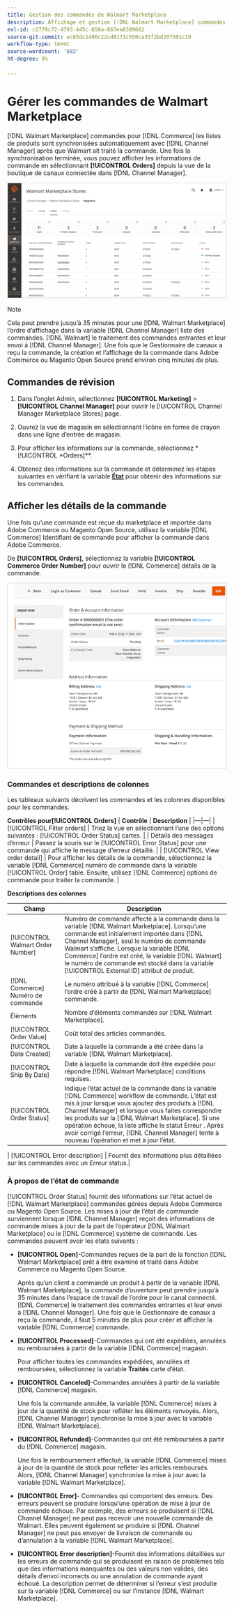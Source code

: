 ```yaml
---
title: Gestion des commandes de Walmart Marketplace
description: Affichage et gestion [!DNL Walmart Marketplace] commandes avec [!DNL Channel Manager] pour Adobe Commerce et Magento Open Source.
exl-id: c2779c72-4793-445c-858a-867ea8389662
source-git-commit: ec85dc2496c22cd8173c550ca35f2bd207501c19
workflow-type: tm+mt
source-wordcount: '682'
ht-degree: 0%

---
```


# Gérer les commandes de Walmart Marketplace

[!DNL Walmart Marketplace] commandes pour [!DNL Commerce] les listes de produits sont synchronisées automatiquement avec [!DNL Channel Manager] après que Walmart ait traité la commande. Une fois la synchronisation terminée, vous pouvez afficher les informations de commande en sélectionnant **[!UICONTROL Orders]** depuis la vue de la boutique de canaux connectée dans [!DNL Channel Manager].

![Vue Commandes du gestionnaire de canaux pour gérer les commandes de Walmart Marketplace](assets/orders-dashboard-view.png)

>[!NOTE]
>
>Cela peut prendre jusqu’à 35 minutes pour une [!DNL Walmart Marketplace] l’ordre d’affichage dans la variable [!DNL Channel Manager] liste des commandes. [!DNL Walmart] le traitement des commandes entrantes et leur envoi à [!DNL Channel Manager]. Une fois que le Gestionnaire de canaux a reçu la commande, la création et l’affichage de la commande dans Adobe Commerce ou Magento Open Source prend environ cinq minutes de plus.

## Commandes de révision

1. Dans l’onglet Admin, sélectionnez **[!UICONTROL Marketing]** > **[!UICONTROL Channel Manager]** pour ouvrir le [!UICONTROL Channel Manager Marketplace Stores] page.

1. Ouvrez la vue de magasin en sélectionnant l’icône en forme de crayon dans une ligne d’entrée de magasin.

1. Pour afficher les informations sur la commande, sélectionnez *[!UICONTROL *Orders]**.

1. Obtenez des informations sur la commande et déterminez les étapes suivantes en vérifiant la variable **[État](#about-order-status)** pour obtenir des informations sur les commandes.

## Afficher les détails de la commande

Une fois qu’une commande est reçue du marketplace et importée dans Adobe Commerce ou Magento Open Source, utilisez la variable [!DNL Commerce] Identifiant de commande pour afficher la commande dans Adobe Commerce.

De **[!UICONTROL Orders]**, sélectionnez la variable **[!UICONTROL Commerce Order Number]** pour ouvrir le [!DNL Commerce] détails de la commande.

![Vue détaillée des commandes commerciales pour une commande Walmart Marketplace](assets/order-detail-with-external-order-id.png)

### Commandes et descriptions de colonnes

Les tableaux suivants décrivent les commandes et les colonnes disponibles pour les commandes.

**Contrôles pour[!UICONTROL Orders]**
| **Contrôle**                    | **Description**                                                                                                                                               | |—|—| | [!UICONTROL Filter orders]     | Triez la vue en sélectionnant l’une des options suivantes : [!UICONTROL Order Status] cartes.                                                                                        | | Détails des messages d’erreur | Passez la souris sur le [!UICONTROL Error Status] pour une commande qui affiche le message d’erreur détaillé.                                                                      | | [!UICONTROL View order detail] | Pour afficher les détails de la commande, sélectionnez la variable [!DNL Commerce] numéro de commande dans la variable [!UICONTROL Order] table. Ensuite, utilisez [!DNL Commerce] options de commande pour traiter la commande. |

**Descriptions des colonnes**

| Champ | Description |
|------------------------------------|----------------------------------------------------------------------------------------------------------------------------------------------------------------------------------------------------------------------------------------------------------------------------------------------------------------------------------------------------------------------------------|
| [!UICONTROL  Walmart Order Number] | Numéro de commande affecté à la commande dans la variable [!DNL Walmart Marketplace]. Lorsqu’une commande est initialement importée dans [!DNL Channel Manager], seul le numéro de commande Walmart s’affiche. Lorsque la variable [!DNL Commerce] l’ordre est créé, la variable [!DNL Walmart] le numéro de commande est stocké dans la variable [!UICONTROL External ID] attribut de produit. |
| [!DNL Commerce]  Numéro de commande | Le numéro attribué à la variable [!DNL Commerce]  l’ordre créé à partir de [!DNL Walmart Marketplace] commande. |
| Éléments | Nombre d’éléments commandés sur [!DNL Walmart Marketplace]. |
| [!UICONTROL Order Value] | Coût total des articles commandés. |
| [!UICONTROL Date Created] | Date à laquelle la commande a été créée dans la variable [!DNL Walmart Marketplace]. |
| [!UICONTROL Ship By Date] | Date à laquelle la commande doit être expédiée pour répondre [!DNL Walmart Marketplace] conditions requises. |
| [!UICONTROL Order Status] | Indique l’état actuel de la commande dans la variable [!DNL Commerce] workflow de commande. L’état est mis à jour lorsque vous ajoutez des produits à [!DNL Channel Manager] et lorsque vous faites correspondre les produits sur la [!DNL Walmart Marketplace]. Si une opération échoue, la liste affiche le statut Erreur . Après avoir corrigé l’erreur, [!DNL Channel Manager] tente à nouveau l’opération et met à jour l’état. |

| [!UICONTROL Error description]    | Fournit des informations plus détaillées sur les commandes avec un *Erreur* status.|

### À propos de l’état de commande

[!UICONTROL Order Status] fournit des informations sur l’état actuel de [!DNL Walmart Marketplace] commandes gérées depuis Adobe Commerce ou Magento Open Source. Les mises à jour de l’état de commande surviennent lorsque [!DNL Channel Manager] reçoit des informations de commande mises à jour de la part de l’opérateur [!DNL Walmart Marketplace] ou le [!DNL Commerce] système de commande. Les commandes peuvent avoir les états suivants :

* **[!UICONTROL Open]**-Commandes reçues de la part de la fonction [!DNL Walmart Marketplace] prêt à être examiné et traité dans Adobe Commerce ou Magento Open Source.

   Après qu’un client a commandé un produit à partir de la variable [!DNL Walmart Marketplace], la commande d’ouverture peut prendre jusqu’à 35 minutes dans l’espace de travail de l’ordre pour le canal connecté. [!DNL Commerce] le traitement des commandes entrantes et leur envoi à [!DNL Channel Manager]. Une fois que le Gestionnaire de canaux a reçu la commande, il faut 5 minutes de plus pour créer et afficher la variable [!DNL Commerce] commande.

* **[!UICONTROL Processed]**-Commandes qui ont été expédiées, annulées ou remboursées à partir de la variable [!DNL Commerce] magasin.

   Pour afficher toutes les commandes expédiées, annulées et remboursées, sélectionnez la variable **Traités** carte d’état.

* **[!UICONTROL Canceled]**-Commandes annulées à partir de la variable [!DNL Commerce] magasin.

   Une fois la commande annulée, la variable [!DNL Commerce] mises à jour de la quantité de stock pour refléter les éléments renvoyés. Alors, [!DNL Channel Manager] synchronise la mise à jour avec la variable [!DNL Walmart Marketplace].

* **[!UICONTROL Refunded]**-Commandes qui ont été remboursées à partir du [!DNL Commerce] magasin.

   Une fois le remboursement effectué, la variable [!DNL Commerce] mises à jour de la quantité de stock pour refléter les articles remboursés. Alors, [!DNL Channel Manager] synchronise la mise à jour avec la variable [!DNL Walmart Marketplace].

* **[!UICONTROL Error]**- Commandes qui comportent des erreurs. Des erreurs peuvent se produire lorsqu’une opération de mise à jour de commande échoue. Par exemple, des erreurs se produisent si [!DNL Channel Manager] ne peut pas recevoir une nouvelle commande de Walmart. Elles peuvent également se produire si [!DNL Channel Manager] ne peut pas envoyer de livraison de commande ou d’annulation à la variable [!DNL Walmart Marketplace].

* **[!UICONTROL Error description]**-Fournit des informations détaillées sur les erreurs de commande qui se produisent en raison de problèmes tels que des informations manquantes ou des valeurs non valides, des détails d’envoi incorrects ou une annulation de commande ayant échoué. La description permet de déterminer si l’erreur s’est produite sur la variable [!DNL Commerce] ou sur l’instance [!DNL Walmart Marketplace].
